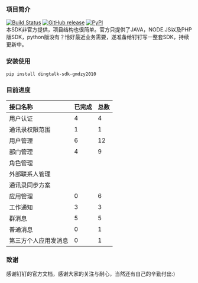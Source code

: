 ### 项目简介
[![Build Status](https://travis-ci.org/gmdzy2010/dingtalk_sdk_gmdzy2010.svg?branch=master)](https://travis-ci.org/gmdzy2010/dingtalk_sdk_gmdzy2010)
[![GitHub release](https://img.shields.io/github/release/gmdzy2010/dingtalk_sdk_gmdzy2010.svg)](https://github.com/gmdzy2010/dingtalk_sdk_gmdzy2010)
[![PyPI](https://img.shields.io/pypi/v/dingtalk-sdk-gmdzy2010.svg)](https://pypi.org/project/dingtalk-sdk-gmdzy2010/)  
本SDK非官方提供，项目结构也很简单。官方只提供了JAVA，NODE.JS以及PHP版SDK，python版没有？恰好最近业务需要，遂准备给钉钉写一整套SDK，持续更新中。

### 安装使用
```bash
pip install dingtalk-sdk-gmdzy2010
```

### 目前进度
|接口名称|已完成|总数|  
|:---|:---|:---|
|用户认证|4|4|
|通讯录权限范围|1|1|  
|用户管理|6|12|
|部门管理|4|9|  
|角色管理|||  
|外部联系人管理|||  
|通讯录同步方案|||  
|应用管理|0|6|  
|工作通知|3|3|
|群消息|5|5|
|普通消息|0|1|
|第三方个人应用发消息|0|1|

### 致谢
感谢钉钉的官方文档，感谢大家的关注与耐心，当然还有自己的辛勤付出:)  
